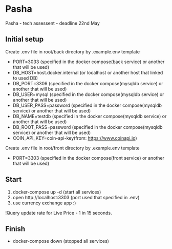 # Pasha
Pasha - tech assessent - deadline 22nd May 

## Initial setup

Create .env file in root/back directory by .example.env template
- PORT=3033 (specified in the docker compose(back service) or another that will be used)
- DB_HOST=host.docker.internal (or localhost or another host that linked to used DB)
- DB_PORT=3306 (specified in the docker compose(mysqldb service) or another that will be used)
- DB_USER=mysql (specified in the docker compose(mysqldb service) or another that will be used)
- DB_USER_PASS=password (specified in the docker compose(mysqldb service) or another that will be used)
- DB_NAME=testdb (specified in the docker compose(mysqldb service) or another that will be used)
- DB_ROOT_PASS=password (specified in the docker compose(mysqldb service) or another that will be used)
- COIN_API_KEY=coin-api-key(from: https://www.coinapi.io)

Create .env file in root/front directory by .example.env template
- PORT=3303 (specified in the docker compose(front service) or another that will be used)

## Start

1. docker-compose up -d (start all services)
2. open http://localhost:3303 (port used that specified in .env)
3. use currency exchange app :)

!Query update rate for Live Price - 1 in 15 seconds.

## Finish

- docker-compose down (stopped all services)